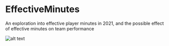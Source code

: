 # EffectiveMinutes
An exploration into effective player minutes in 2021, and the possible effect of effective minutes on team performance

![alt text](https://github.com/AddisonWood/EffectiveMinutes/blob/main/AllTeams_Swarm_and_Bar.png?raw=true)
